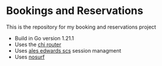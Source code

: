 # Bookings and Reservations

This is the repository for my booking and reservations project

- Build in Go version 1.21.1
- Uses the [chi router](https://github.com/go-chi/chi)
- Uses [ales edwards scs](https://github.com/alexedwards/scs/v2) session managment
- Uses [nosurf](https://github.com/justinas/nosurf)